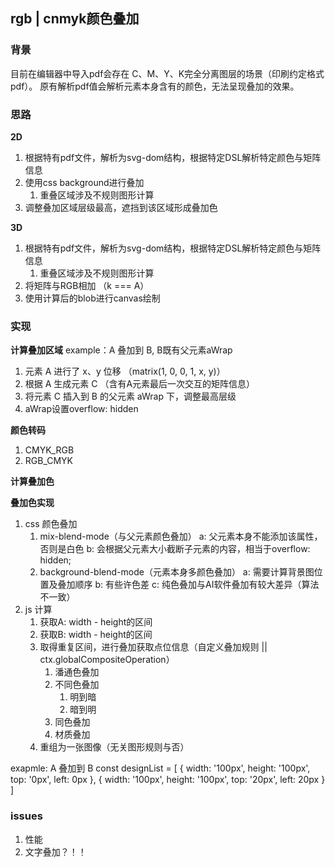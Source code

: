 ## rgb | cnmyk颜色叠加

### 背景

目前在编辑器中导入pdf会存在 C、M、Y、K完全分离图层的场景（印刷约定格式pdf）。
原有解析pdf值会解析元素本身含有的颜色，无法呈现叠加的效果。

### 思路

**2D**
1. 根据特有pdf文件，解析为svg-dom结构，根据特定DSL解析特定颜色与矩阵信息
2. 使用css background进行叠加
   1. 重叠区域涉及不规则图形计算
3. 调整叠加区域层级最高，遮挡到该区域形成叠加色

**3D**
1. 根据特有pdf文件，解析为svg-dom结构，根据特定DSL解析特定颜色与矩阵信息
   1. 重叠区域涉及不规则图形计算
2. 将矩阵与RGB相加 （k === A）
3. 使用计算后的blob进行canvas绘制

### 实现

**计算叠加区域**
example：A 叠加到 B, B既有父元素aWrap

1. 元素 A 进行了 x、y 位移 （matrix(1, 0, 0, 1, x, y)）
2. 根据 A 生成元素 C （含有A元素最后一次交互的矩阵信息）
3. 将元素 C 插入到 B 的父元素 aWrap 下，调整最高层级
4. aWrap设置overflow: hidden

**颜色转码**

1. CMYK_RGB
2. RGB_CMYK

**计算叠加色**

**叠加色实现**
1. css 颜色叠加
   1. mix-blend-mode（与父元素颜色叠加）
      a: 父元素本身不能添加该属性，否则是白色
      b: 会根据父元素大小截断子元素的内容，相当于overflow: hidden;
   2. background-blend-mode（元素本身多颜色叠加）
      a: 需要计算背景图位置及叠加顺序
      b: 有些许色差
      c: 纯色叠加与AI软件叠加有较大差异（算法不一致）
2. js 计算
   1. 获取A: width - height的区间
   2. 获取B: width - height的区间
   3. 取得重复区间，进行叠加获取点位信息（自定义叠加规则 || ctx.globalCompositeOperation）  
      1. 潘通色叠加
      2. 不同色叠加
         1. 明到暗
         2. 暗到明
      3. 同色叠加
      4. 材质叠加
   4. 重组为一张图像（无关图形规则与否）

exapmle: A 叠加到 B
const designList = [
  {
    width: '100px',
    height: '100px',
    top: '0px',
    left: 0px
  },
  {
    width: '100px',
    height: '100px',
    top: '20px',
    left: 20px
  }
]

### issues

1. 性能
2. 文字叠加？！！
